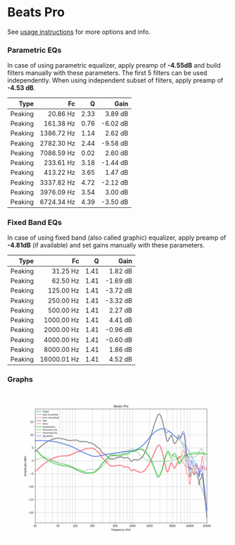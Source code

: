 # Beats Pro
See [usage instructions](https://github.com/jaakkopasanen/AutoEq#usage) for more options and info.

### Parametric EQs
In case of using parametric equalizer, apply preamp of **-4.55dB** and build filters manually
with these parameters. The first 5 filters can be used independently.
When using independent subset of filters, apply preamp of **-4.53 dB**.

| Type    | Fc         |    Q | Gain     |
|--------:|-----------:|-----:|---------:|
| Peaking | 20.86 Hz   | 2.33 | 3.89 dB  |
| Peaking | 161.38 Hz  | 0.76 | -6.02 dB |
| Peaking | 1386.72 Hz | 1.14 | 2.62 dB  |
| Peaking | 2782.30 Hz | 2.44 | -9.58 dB |
| Peaking | 7086.59 Hz | 0.02 | 2.60 dB  |
| Peaking | 233.61 Hz  | 3.18 | -1.44 dB |
| Peaking | 413.22 Hz  | 3.65 | 1.47 dB  |
| Peaking | 3337.82 Hz | 4.72 | -2.12 dB |
| Peaking | 3976.09 Hz | 3.54 | 3.00 dB  |
| Peaking | 6724.34 Hz | 4.39 | -3.50 dB |

### Fixed Band EQs
In case of using fixed band (also called graphic) equalizer, apply preamp of **-4.81dB**
(if available) and set gains manually with these parameters.

| Type    | Fc          |    Q | Gain     |
|--------:|------------:|-----:|---------:|
| Peaking | 31.25 Hz    | 1.41 | 1.82 dB  |
| Peaking | 62.50 Hz    | 1.41 | -1.69 dB |
| Peaking | 125.00 Hz   | 1.41 | -3.72 dB |
| Peaking | 250.00 Hz   | 1.41 | -3.32 dB |
| Peaking | 500.00 Hz   | 1.41 | 2.27 dB  |
| Peaking | 1000.00 Hz  | 1.41 | 4.41 dB  |
| Peaking | 2000.00 Hz  | 1.41 | -0.96 dB |
| Peaking | 4000.00 Hz  | 1.41 | -0.60 dB |
| Peaking | 8000.00 Hz  | 1.41 | 1.86 dB  |
| Peaking | 16000.01 Hz | 1.41 | 4.52 dB  |

### Graphs
![](./Beats%20Pro.png)